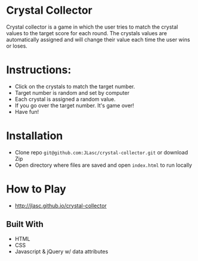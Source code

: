 # Crystal Collector

Crystal collector is a game in which the user tries to match the crystal values to the target score for each round. The crystals values are automatically assigned and will change their value each time the user wins or loses.

# Instructions:

- Click on the crystals to match the target number.
- Target number is random and set by computer
- Each crystal is assigned a random value.
- If you go over the target number. It's game over!
- Have fun!

# Installation

- Clone repo `git@github.com:JLasc/crystal-collector.git` or download Zip
- Open directory where files are saved and open `index.html` to run locally

# How to Play

- http://jlasc.github.io/crystal-collector

## Built With

- HTML
- CSS
- Javascript & jQuery w/ data attributes
